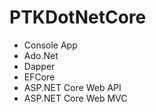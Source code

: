 # PTKDotNetCore

- Console App
- Ado.Net
- Dapper
- EFCore
- ASP.NET Core Web API
- ASP.NET Core Web MVC